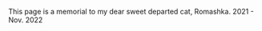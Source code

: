 <script src="md-gallery.js"></script>
This page is a memorial to my dear sweet departed cat, Romashka. 2021 - Nov. 2022
<!---
{% for image in site.static_files %}
 {% if image.path contains 'Romashka/' %}
  ![image]({{ image.path }} 'image')
 {% endif %}
{% endfor %}
-->
<script>
	md_gallery({
		'list_type':'ul',
		'class_name':'example',
		'tag_type':'article'
	});
</script>
